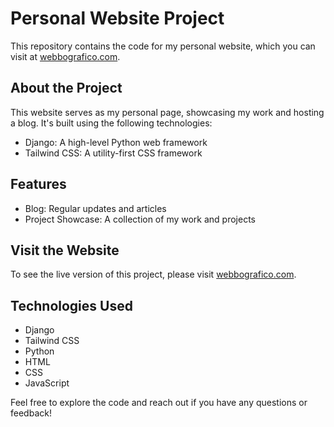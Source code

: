 # Personal Website Project

This repository contains the code for my personal website, which you can visit at [webbografico.com](https://webbografico.com).

## About the Project

This website serves as my personal page, showcasing my work and hosting a blog. It's built using the following technologies:

- Django: A high-level Python web framework
- Tailwind CSS: A utility-first CSS framework

## Features

- Blog: Regular updates and articles
- Project Showcase: A collection of my work and projects

## Visit the Website

To see the live version of this project, please visit [webbografico.com](https://webbografico.com).

## Technologies Used

- Django
- Tailwind CSS
- Python
- HTML
- CSS
- JavaScript

Feel free to explore the code and reach out if you have any questions or feedback!
